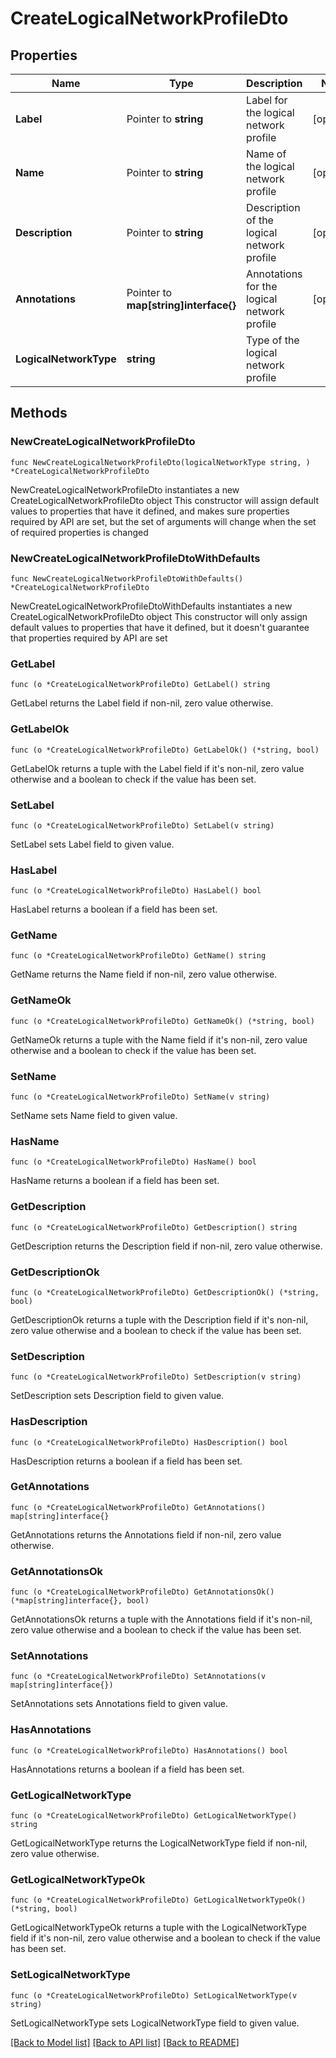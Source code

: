 # CreateLogicalNetworkProfileDto

## Properties

Name | Type | Description | Notes
------------ | ------------- | ------------- | -------------
**Label** | Pointer to **string** | Label for the logical network profile | [optional] 
**Name** | Pointer to **string** | Name of the logical network profile | [optional] 
**Description** | Pointer to **string** | Description of the logical network profile | [optional] 
**Annotations** | Pointer to **map[string]interface{}** | Annotations for the logical network profile | [optional] 
**LogicalNetworkType** | **string** | Type of the logical network profile | 

## Methods

### NewCreateLogicalNetworkProfileDto

`func NewCreateLogicalNetworkProfileDto(logicalNetworkType string, ) *CreateLogicalNetworkProfileDto`

NewCreateLogicalNetworkProfileDto instantiates a new CreateLogicalNetworkProfileDto object
This constructor will assign default values to properties that have it defined,
and makes sure properties required by API are set, but the set of arguments
will change when the set of required properties is changed

### NewCreateLogicalNetworkProfileDtoWithDefaults

`func NewCreateLogicalNetworkProfileDtoWithDefaults() *CreateLogicalNetworkProfileDto`

NewCreateLogicalNetworkProfileDtoWithDefaults instantiates a new CreateLogicalNetworkProfileDto object
This constructor will only assign default values to properties that have it defined,
but it doesn't guarantee that properties required by API are set

### GetLabel

`func (o *CreateLogicalNetworkProfileDto) GetLabel() string`

GetLabel returns the Label field if non-nil, zero value otherwise.

### GetLabelOk

`func (o *CreateLogicalNetworkProfileDto) GetLabelOk() (*string, bool)`

GetLabelOk returns a tuple with the Label field if it's non-nil, zero value otherwise
and a boolean to check if the value has been set.

### SetLabel

`func (o *CreateLogicalNetworkProfileDto) SetLabel(v string)`

SetLabel sets Label field to given value.

### HasLabel

`func (o *CreateLogicalNetworkProfileDto) HasLabel() bool`

HasLabel returns a boolean if a field has been set.

### GetName

`func (o *CreateLogicalNetworkProfileDto) GetName() string`

GetName returns the Name field if non-nil, zero value otherwise.

### GetNameOk

`func (o *CreateLogicalNetworkProfileDto) GetNameOk() (*string, bool)`

GetNameOk returns a tuple with the Name field if it's non-nil, zero value otherwise
and a boolean to check if the value has been set.

### SetName

`func (o *CreateLogicalNetworkProfileDto) SetName(v string)`

SetName sets Name field to given value.

### HasName

`func (o *CreateLogicalNetworkProfileDto) HasName() bool`

HasName returns a boolean if a field has been set.

### GetDescription

`func (o *CreateLogicalNetworkProfileDto) GetDescription() string`

GetDescription returns the Description field if non-nil, zero value otherwise.

### GetDescriptionOk

`func (o *CreateLogicalNetworkProfileDto) GetDescriptionOk() (*string, bool)`

GetDescriptionOk returns a tuple with the Description field if it's non-nil, zero value otherwise
and a boolean to check if the value has been set.

### SetDescription

`func (o *CreateLogicalNetworkProfileDto) SetDescription(v string)`

SetDescription sets Description field to given value.

### HasDescription

`func (o *CreateLogicalNetworkProfileDto) HasDescription() bool`

HasDescription returns a boolean if a field has been set.

### GetAnnotations

`func (o *CreateLogicalNetworkProfileDto) GetAnnotations() map[string]interface{}`

GetAnnotations returns the Annotations field if non-nil, zero value otherwise.

### GetAnnotationsOk

`func (o *CreateLogicalNetworkProfileDto) GetAnnotationsOk() (*map[string]interface{}, bool)`

GetAnnotationsOk returns a tuple with the Annotations field if it's non-nil, zero value otherwise
and a boolean to check if the value has been set.

### SetAnnotations

`func (o *CreateLogicalNetworkProfileDto) SetAnnotations(v map[string]interface{})`

SetAnnotations sets Annotations field to given value.

### HasAnnotations

`func (o *CreateLogicalNetworkProfileDto) HasAnnotations() bool`

HasAnnotations returns a boolean if a field has been set.

### GetLogicalNetworkType

`func (o *CreateLogicalNetworkProfileDto) GetLogicalNetworkType() string`

GetLogicalNetworkType returns the LogicalNetworkType field if non-nil, zero value otherwise.

### GetLogicalNetworkTypeOk

`func (o *CreateLogicalNetworkProfileDto) GetLogicalNetworkTypeOk() (*string, bool)`

GetLogicalNetworkTypeOk returns a tuple with the LogicalNetworkType field if it's non-nil, zero value otherwise
and a boolean to check if the value has been set.

### SetLogicalNetworkType

`func (o *CreateLogicalNetworkProfileDto) SetLogicalNetworkType(v string)`

SetLogicalNetworkType sets LogicalNetworkType field to given value.



[[Back to Model list]](../README.md#documentation-for-models) [[Back to API list]](../README.md#documentation-for-api-endpoints) [[Back to README]](../README.md)


